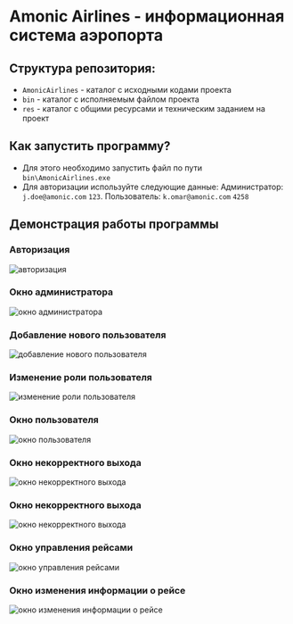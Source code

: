 # Amonic Airlines - информационная система аэропорта

## Структура репозитория:

* `AmonicAirlines` - каталог с исходными кодами проекта
* `bin` - каталог с исполняемым файлом проекта
* `res` - каталог с общими ресурсами и техническим заданием на проект

## Как запустить программу?

* Для этого необходимо запустить файл по пути `bin\AmonicAirlines.exe`
* Для авторизации используйте следующие данные: Администратор: `j.doe@amonic.com` `123`. Пользователь: `k.omar@amonic.com` `4258`

## Демонстрация работы программы

### Авторизация
![авторизация](res/images/login.png)

### Окно администратора
![окно администратора](res/images/admin.png)

### Добавление нового пользователя
![добавление нового пользователя](res/images/addUser.png)

### Изменение роли пользователя
![изменение роли пользователя](res/images/editRole.png)

### Окно пользователя
![окно пользователя](res/images/user.png)

### Окно некорректного выхода
![окно некорректного выхода](res/images/logoutReason.png)

### Окно некорректного выхода
![окно некорректного выхода](res/images/logoutReason.png)

### Окно управления рейсами
![окно управления рейсами](res/images/manageFlights.png)

### Окно изменения информации о рейсе
![окно изменения информации о рейсе](res/images/editFlights.png)